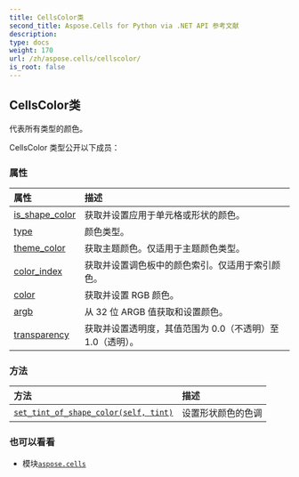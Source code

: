 ```yaml
---
title: CellsColor类
second_title: Aspose.Cells for Python via .NET API 参考文献
description:
type: docs
weight: 170
url: /zh/aspose.cells/cellscolor/
is_root: false
---
```

## CellsColor类
代表所有类型的颜色。



CellsColor 类型公开以下成员：

### 属性
|属性|描述|
| :- | :- |
| [is_shape_color](/cells/python-net/zh/aspose.cells/cellscolor/is_shape_color) |获取并设置应用于单元格或形状的颜色。|
| [type](/cells/python-net/zh/aspose.cells/cellscolor/type) |颜色类型。|
| [theme_color](/cells/python-net/zh/aspose.cells/cellscolor/theme_color) |获取主题颜色。仅适用于主题颜色类型。|
| [color_index](/cells/python-net/zh/aspose.cells/cellscolor/color_index) |获取并设置调色板中的颜色索引。仅适用于索引颜色。|
| [color](/cells/python-net/zh/aspose.cells/cellscolor/color) |获取并设置 RGB 颜色。|
| [argb](/cells/python-net/zh/aspose.cells/cellscolor/argb) |从 32 位 ARGB 值获取和设置颜色。|
| [transparency](/cells/python-net/zh/aspose.cells/cellscolor/transparency) |获取并设置透明度，其值范围为 0.0（不透明）至 1.0（透明）。|


### 方法
|方法|描述|
| :- | :- |
| [`set_tint_of_shape_color(self, tint)`](/cells/python-net/zh/aspose.cells/cellscolor/set_tint_of_shape_color/#float) |设置形状颜色的色调|



### 也可以看看
* 模块[`aspose.cells`](..)
